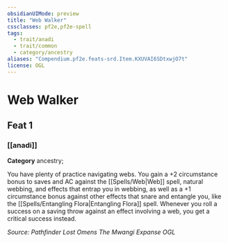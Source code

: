 ```yaml
---
obsidianUIMode: preview
title: "Web Walker"
cssclasses: pf2e,pf2e-spell
tags:
  - trait/anadi
  - trait/common
  - category/ancestry
aliases: "Compendium.pf2e.feats-srd.Item.KXUVAI6SDtxwjO7t"
license: OGL
---
```

# Web Walker
## Feat 1
### [[anadi]]

**Category** ancestry; 




You have plenty of practice navigating webs. You gain a +2 circumstance bonus to saves and AC against the [[Spells/Web|Web]] spell, natural webbing, and effects that entrap you in webbing, as well as a +1 circumstance bonus against other effects that snare and entangle you, like the [[Spells/Entangling Flora|Entangling Flora]] spell. Whenever you roll a success on a saving throw against an effect involving a web, you get a critical success instead.

*Source: Pathfinder Lost Omens The Mwangi Expanse*
*OGL*